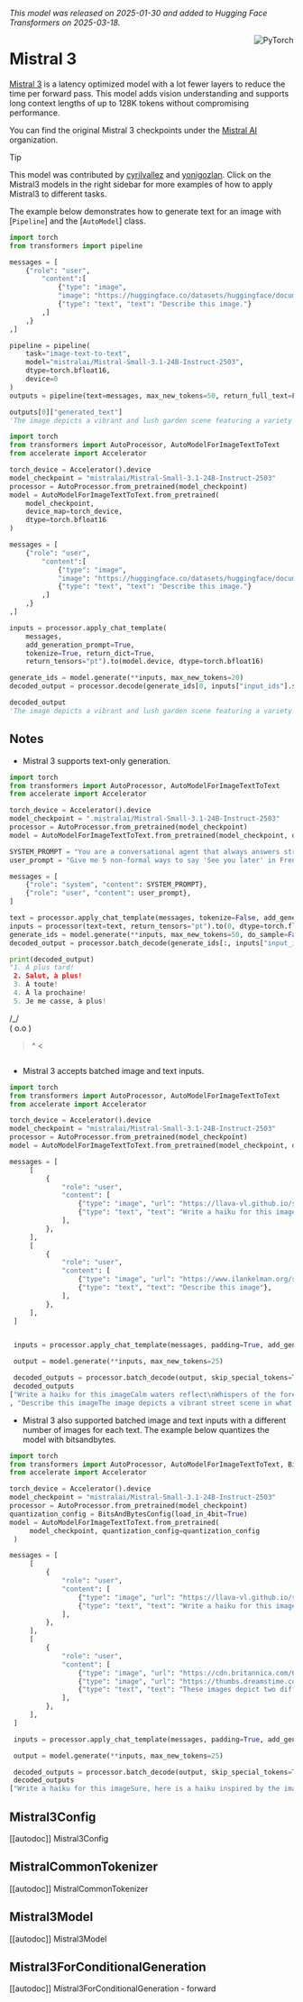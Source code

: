 <!--Copyright 2025 The HuggingFace Team. All rights reserved.

Licensed under the Apache License, Version 2.0 (the "License"); you may not use this file except in compliance with
the License. You may obtain a copy of the License at

http://www.apache.org/licenses/LICENSE-2.0

Unless required by applicable law or agreed to in writing, software distributed under the License is distributed on
an "AS IS" BASIS, WITHOUT WARRANTIES OR CONDITIONS OF ANY KIND, either express or implied. See the License for the
specific language governing permissions and limitations under the License.

⚠️ Note that this file is in Markdown but contain specific syntax for our doc-builder (similar to MDX) that may not be
rendered properly in your Markdown viewer.

-->
*This model was released on 2025-01-30 and added to Hugging Face Transformers on 2025-03-18.*

<div style="float: right;">
    <div class="flex flex-wrap space-x-1">
           <img alt="PyTorch" src="https://img.shields.io/badge/PyTorch-DE3412?style=flat&amp;logo=pytorch&amp;logoColor=white">
    </div>
</div>

# Mistral 3

[Mistral 3](https://mistral.ai/news/mistral-small-3) is a latency optimized model with a lot fewer layers to reduce the time per forward pass. This model adds vision understanding and supports long context lengths of up to 128K tokens without compromising performance.

You can find the original Mistral 3 checkpoints under the [Mistral AI](https://huggingface.co/mistralai/models?search=mistral-small-3) organization.

> [!TIP]
> This model was contributed by [cyrilvallez](https://huggingface.co/cyrilvallez) and [yonigozlan](https://huggingface.co/yonigozlan).
> Click on the Mistral3 models in the right sidebar for more examples of how to apply Mistral3 to different tasks.

The example below demonstrates how to generate text for an image with [`Pipeline`] and the [`AutoModel`] class.

<hfoptions id="usage">
<hfoption id="Pipeline">

```py
import torch
from transformers import pipeline

messages = [
    {"role": "user",
        "content":[
            {"type": "image",
            "image": "https://huggingface.co/datasets/huggingface/documentation-images/resolve/main/bee.jpg",},
            {"type": "text", "text": "Describe this image."}
        ,]
    ,}
,]

pipeline = pipeline(
    task="image-text-to-text", 
    model="mistralai/Mistral-Small-3.1-24B-Instruct-2503", 
    dtype=torch.bfloat16,
    device=0
)
outputs = pipeline(text=messages, max_new_tokens=50, return_full_text=False)

outputs[0]["generated_text"]
'The image depicts a vibrant and lush garden scene featuring a variety of wildflowers and plants. The central focus is on a large, pinkish-purple flower, likely a Greater Celandine (Chelidonium majus), with a'
```

</hfoption>
<hfoption id="AutoModel">

```py
import torch
from transformers import AutoProcessor, AutoModelForImageTextToText
from accelerate import Accelerator 

torch_device = Accelerator().device
model_checkpoint = "mistralai/Mistral-Small-3.1-24B-Instruct-2503"
processor = AutoProcessor.from_pretrained(model_checkpoint)
model = AutoModelForImageTextToText.from_pretrained(
    model_checkpoint, 
    device_map=torch_device, 
    dtype=torch.bfloat16
)

messages = [
    {"role": "user",
        "content":[
            {"type": "image",
            "image": "https://huggingface.co/datasets/huggingface/documentation-images/resolve/main/bee.jpg",},
            {"type": "text", "text": "Describe this image."}
        ,]
    ,}
,]

inputs = processor.apply_chat_template(
    messages, 
    add_generation_prompt=True, 
    tokenize=True, return_dict=True, 
    return_tensors="pt").to(model.device, dtype=torch.bfloat16)

generate_ids = model.generate(**inputs, max_new_tokens=20)
decoded_output = processor.decode(generate_ids[0, inputs["input_ids"].shape[1] :], skip_special_tokens=True)

decoded_output
'The image depicts a vibrant and lush garden scene featuring a variety of wildflowers and plants. The central focus is on a large, pinkish-purple flower, likely a Greater Celandine (Chelidonium majus), with a'
```

</hfoption>
</hfoptions>

## Notes

- Mistral 3 supports text-only generation.

```py
import torch
from transformers import AutoProcessor, AutoModelForImageTextToText
from accelerate import Accelerator

torch_device = Accelerator().device
model_checkpoint = ".mistralai/Mistral-Small-3.1-24B-Instruct-2503"
processor = AutoProcessor.from_pretrained(model_checkpoint)
model = AutoModelForImageTextToText.from_pretrained(model_checkpoint, device_map=torch_device, dtype=torch.bfloat16)

SYSTEM_PROMPT = "You are a conversational agent that always answers straight to the point, always end your accurate response with an ASCII drawing of a cat."
user_prompt = "Give me 5 non-formal ways to say 'See you later' in French."

messages = [
    {"role": "system", "content": SYSTEM_PROMPT},
    {"role": "user", "content": user_prompt},
]

text = processor.apply_chat_template(messages, tokenize=False, add_generation_prompt=True)
inputs = processor(text=text, return_tensors="pt").to(0, dtype=torch.float16)
generate_ids = model.generate(**inputs, max_new_tokens=50, do_sample=False)
decoded_output = processor.batch_decode(generate_ids[:, inputs["input_ids"].shape[1] :], skip_special_tokens=True)[0]

print(decoded_output)
"1. À plus tard!
 2. Salut, à plus!
 3. À toute!
 4. À la prochaine!
 5. Je me casse, à plus!

```

 /\_/\
( o.o )
 > ^ <

```"
````

- Mistral 3 accepts batched image and text inputs.

```py
import torch
from transformers import AutoProcessor, AutoModelForImageTextToText
from accelerate import Accelerator

torch_device = Accelerator().device
model_checkpoint = "mistralai/Mistral-Small-3.1-24B-Instruct-2503"
processor = AutoProcessor.from_pretrained(model_checkpoint)
model = AutoModelForImageTextToText.from_pretrained(model_checkpoint, device_map=torch_device, dtype=torch.bfloat16)

messages = [
     [
         {
             "role": "user",
             "content": [
                 {"type": "image", "url": "https://llava-vl.github.io/static/images/view.jpg"},
                 {"type": "text", "text": "Write a haiku for this image"},
             ],
         },
     ],
     [
         {
             "role": "user",
             "content": [
                 {"type": "image", "url": "https://www.ilankelman.org/stopsigns/australia.jpg"},
                 {"type": "text", "text": "Describe this image"},
             ],
         },
     ],
 ]


 inputs = processor.apply_chat_template(messages, padding=True, add_generation_prompt=True, tokenize=True, return_dict=True, return_tensors="pt").to(model.device, dtype=torch.bfloat16)

 output = model.generate(**inputs, max_new_tokens=25)

 decoded_outputs = processor.batch_decode(output, skip_special_tokens=True)
 decoded_outputs
["Write a haiku for this imageCalm waters reflect\nWhispers of the forest's breath\nPeace on wooden path"
, "Describe this imageThe image depicts a vibrant street scene in what appears to be a Chinatown district. The focal point is a traditional Chinese"]
```

- Mistral 3 also supported batched image and text inputs with a different number of images for each text. The example below quantizes the model with bitsandbytes.

```py
import torch
from transformers import AutoProcessor, AutoModelForImageTextToText, BitsAndBytesConfig
from accelerate import Accelerator

torch_device = Accelerator().device
model_checkpoint = "mistralai/Mistral-Small-3.1-24B-Instruct-2503"
processor = AutoProcessor.from_pretrained(model_checkpoint)
quantization_config = BitsAndBytesConfig(load_in_4bit=True)
model = AutoModelForImageTextToText.from_pretrained(
     model_checkpoint, quantization_config=quantization_config
 )

messages = [
     [
         {
             "role": "user",
             "content": [
                 {"type": "image", "url": "https://llava-vl.github.io/static/images/view.jpg"},
                 {"type": "text", "text": "Write a haiku for this image"},
             ],
         },
     ],
     [
         {
             "role": "user",
             "content": [
                 {"type": "image", "url": "https://cdn.britannica.com/61/93061-050-99147DCE/Statue-of-Liberty-Island-New-York-Bay.jpg"},
                 {"type": "image", "url": "https://thumbs.dreamstime.com/b/golden-gate-bridge-san-francisco-purple-flowers-california-echium-candicans-36805947.jpg"},
                 {"type": "text", "text": "These images depict two different landmarks. Can you identify them?"},
             ],
         },
     ],
 ]

 inputs = processor.apply_chat_template(messages, padding=True, add_generation_prompt=True, tokenize=True, return_dict=True, return_tensors="pt").to(model.device, dtype=torch.bfloat16)

 output = model.generate(**inputs, max_new_tokens=25)

 decoded_outputs = processor.batch_decode(output, skip_special_tokens=True)
 decoded_outputs
["Write a haiku for this imageSure, here is a haiku inspired by the image:\n\nCalm lake's wooden path\nSilent forest stands guard\n", "These images depict two different landmarks. Can you identify them? Certainly! The images depict two iconic landmarks:\n\n1. The first image shows the Statue of Liberty in New York City."]
```

## Mistral3Config

[[autodoc]] Mistral3Config

## MistralCommonTokenizer

[[autodoc]] MistralCommonTokenizer

## Mistral3Model

[[autodoc]] Mistral3Model

## Mistral3ForConditionalGeneration

[[autodoc]] Mistral3ForConditionalGeneration
    - forward
